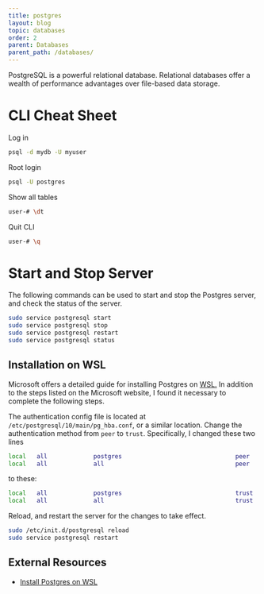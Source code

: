 ```yaml
---
title: postgres
layout: blog
topic: databases
order: 2
parent: Databases
parent_path: /databases/
---
```

PostgreSQL is a powerful relational database. Relational databases offer a wealth of performance advantages over file-based data storage.

# CLI Cheat Sheet
Log in
```bash
psql -d mydb -U myuser
```

Root login
```bash
psql -U postgres
```

Show all tables
```bash
user-# \dt
```
Quit CLI
```bash
user-# \q
```


# Start and Stop Server
The following commands can be used to start and stop the Postgres server, and check the status of the server.
```bash
sudo service postgresql start
sudo service postgresql stop
sudo service postgresql restart
sudo service postgresql status
```


## Installation on WSL
Microsoft offers a detailed guide for installing Postgres on [WSL.](https://docs.microsoft.com/en-us/windows/wsl/tutorials/wsl-database) In addition to the steps listed on the Microsoft website, I found it necessary to complete the following steps.

The authentication config file is located at `/etc/postgresql/10/main/pg_hba.conf`, or a similar location. Change the authentication method from `peer` to `trust`. Specifically, I changed these two lines
```bash
local   all             postgres                                peer
local   all             all                                     peer
```
to these:
```bash
local   all             postgres                                trust
local   all             all                                     trust
```

Reload, and restart the server for the changes to take effect.
```bash
sudo /etc/init.d/postgresql reload
sudo service postgresql restart
```


## **External Resources**
* [Install Postgres on WSL](https://docs.microsoft.com/en-us/windows/wsl/tutorials/wsl-database)